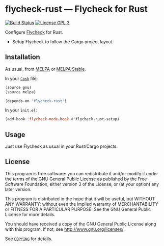 flycheck-rust — Flycheck for Rust
=================================

[![Build Status](https://travis-ci.org/flycheck/flycheck-rust.svg?branch=master)](https://travis-ci.org/flycheck/flycheck-rust)
[![License GPL 3][badge-license]][copying]

Configure [Flycheck][] for Rust.

- Setup Flycheck to follow the Cargo project layout.

Installation
------------

As usual, from [MELPA][] or [MELPA Stable][].

In your [`Cask`][cask] file:

```cl
(source gnu)
(source melpa)

(depends-on "flycheck-rust")
```

In your `init.el`:

```cl
(add-hook 'flycheck-mode-hook #'flycheck-rust-setup)
```

Usage
-----

Just use Flycheck as usual in your Rust/Cargo projects.

License
-------

This program is free software: you can redistribute it and/or modify it under
the terms of the GNU General Public License as published by the Free Software
Foundation, either version 3 of the License, or (at your option) any later
version.

This program is distributed in the hope that it will be useful, but WITHOUT ANY
WARRANTY; without even the implied warranty of MERCHANTABILITY or FITNESS FOR A
PARTICULAR PURPOSE.  See the GNU General Public License for more details.

You should have received a copy of the GNU General Public License along with
this program.  If not, see http://www.gnu.org/licenses/.

See [`COPYING`][copying] for details.

[badge-license]: https://img.shields.io/badge/license-GPL_3-green.svg?dummy
[COPYING]: https://github.com/flycheck/flycheck-rust/blob/master/COPYING
[Flycheck]: https://github.com/flycheck/flycheck
[Cask]: https://github.com/cask/cask
[MELPA]: http://melpa.milkbox.net
[MELPA Stable]: http://melpa-stable.milkbox.net
